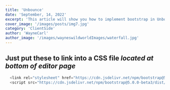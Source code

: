 ```yaml
---
title: 'Unbounce'
date: 'September, 14, 2022'
excerpt: 'This article will show you how to implement bootstrap in Unbounce'
cover_image: '/images/posts/img7.jpg'
category: 'ClientSide'
author: 'WayneCarl'
author_image: '/images/wayneswildworldImages/waterfall.jpg'
---
```


## Just put these to link into a CSS file *located at bottom of editor page*


```javascript
  <link rel="stylesheet" href="https://cdn.jsdelivr.net/npm/bootstrap@5.0.0-beta3/dist/css/bootstrap.min.css">
  <script src="https://cdn.jsdelivr.net/npm/bootstrap@5.0.0-beta3/dist/js/bootstrap.min.js"></script>
```
